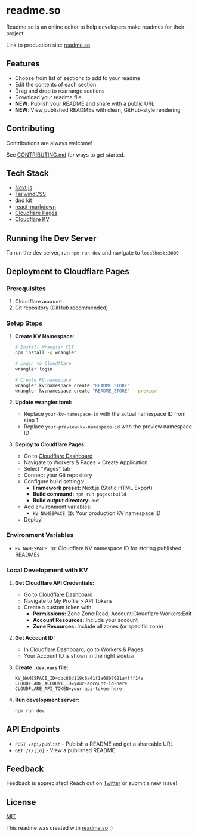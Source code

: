 # readme.so

Readme.so is an online editor to help developers make readmes for their project.

Link to production site: [readme.so](https://readme.so)

## Features

- Choose from list of sections to add to your readme
- Edit the contents of each section
- Drag and drop to rearrange sections
- Download your readme file
- **NEW**: Publish your README and share with a public URL
- **NEW**: View published READMEs with clean, GitHub-style rendering

## Contributing

Contributions are always welcome!

See [CONTRIBUTING.md](/CONTRIBUTING.md) for ways to get started.

## Tech Stack

- [Next.js](https://nextjs.org/)
- [TailwindCSS](https://tailwindcss.com/)
- [dnd kit](https://dndkit.com/)
- [react-markdown](https://github.com/remarkjs/react-markdown)
- [Cloudflare Pages](https://pages.cloudflare.com/)
- [Cloudflare KV](https://developers.cloudflare.com/kv/)

## Running the Dev Server

To run the dev server, run `npm run dev` and navigate to `localhost:3000`

## Deployment to Cloudflare Pages

### Prerequisites

1. Cloudflare account
2. Git repository (GitHub recommended)

### Setup Steps

1. **Create KV Namespace:**

   ```bash
   # Install Wrangler CLI
   npm install -g wrangler

   # Login to Cloudflare
   wrangler login

   # Create KV namespace
   wrangler kv:namespace create "README_STORE"
   wrangler kv:namespace create "README_STORE" --preview
   ```

2. **Update wrangler.toml:**

   - Replace `your-kv-namespace-id` with the actual namespace ID from step 1
   - Replace `your-preview-kv-namespace-id` with the preview namespace ID

3. **Deploy to Cloudflare Pages:**
   - Go to [Cloudflare Dashboard](https://dash.cloudflare.com/)
   - Navigate to Workers & Pages > Create Application
   - Select "Pages" tab
   - Connect your Git repository
   - Configure build settings:
     - **Framework preset:** Next.js (Static HTML Export)
     - **Build command:** `npm run pages:build`
     - **Build output directory:** `out`
   - Add environment variables:
     - `KV_NAMESPACE_ID`: Your production KV namespace ID
   - Deploy!

### Environment Variables

- `KV_NAMESPACE_ID`: Cloudflare KV namespace ID for storing published READMEs

### Local Development with KV

1. **Get Cloudflare API Credentials:**

   - Go to [Cloudflare Dashboard](https://dash.cloudflare.com/)
   - Navigate to My Profile > API Tokens
   - Create a custom token with:
     - **Permissions:** Zone:Zone:Read, Account:Cloudflare Workers:Edit
     - **Account Resources:** Include your account
     - **Zone Resources:** Include all zones (or specific zone)

2. **Get Account ID:**

   - In Cloudflare Dashboard, go to Workers & Pages
   - Your Account ID is shown in the right sidebar

3. **Create `.dev.vars` file:**

   ```
   KV_NAMESPACE_ID=dbc88d119c6a41f1a6807021a4fff14e
   CLOUDFLARE_ACCOUNT_ID=your-account-id-here
   CLOUDFLARE_API_TOKEN=your-api-token-here
   ```

4. **Run development server:**
   ```bash
   npm run dev
   ```

## API Endpoints

- `POST /api/publish` - Publish a README and get a shareable URL
- `GET /r/[id]` - View a published README

## Feedback

Feedback is appreciated! Reach out on [Twitter](https://twitter.com/katherinecodes) or submit a new issue!

## License

[MIT](/LICENSE)

This readme was created with [readme.so](https://readme.so) :)
